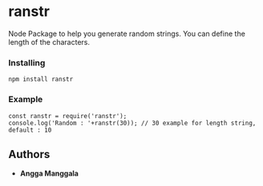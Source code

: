 # ranstr
Node Package to help you generate random strings. You can define the length of the characters.

### Installing
```
npm install ranstr
```

### Example
```
const ranstr = require('ranstr');
console.log('Random : '+ranstr(30)); // 30 example for length string, default : 10
```

## Authors

* **Angga Manggala**
